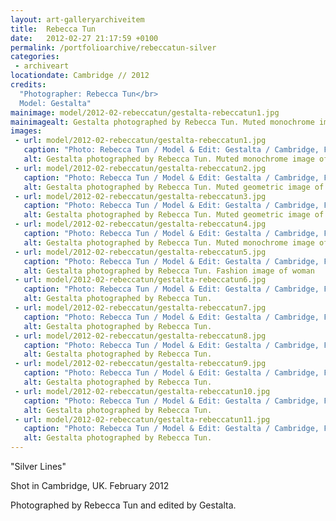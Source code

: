 ```yaml
---
layout: art-galleryarchiveitem
title:  Rebecca Tun
date:   2012-02-27 21:17:59 +0100
permalink: /portfolioarchive/rebeccatun-silver
categories:
 - archiveart
locationdate: Cambridge // 2012
credits:
  "Photographer: Rebecca Tun</br>
  Model: Gestalta"
mainimage: model/2012-02-rebeccatun/gestalta-rebeccatun1.jpg
mainimagealt: Gestalta photographed by Rebecca Tun. Muted monochrome image of statuesque black clad woman
images:
 - url: model/2012-02-rebeccatun/gestalta-rebeccatun1.jpg
   caption: "Photo: Rebecca Tun / Model & Edit: Gestalta / Cambridge, February 2012"
   alt: Gestalta photographed by Rebecca Tun. Muted monochrome image of statuesque black clad woman
 - url: model/2012-02-rebeccatun/gestalta-rebeccatun2.jpg
   caption: "Photo: Rebecca Tun / Model & Edit: Gestalta / Cambridge, February 2012"
   alt: Gestalta photographed by Rebecca Tun. Muted geometric image of statuesque black clad woman
 - url: model/2012-02-rebeccatun/gestalta-rebeccatun3.jpg
   caption: "Photo: Rebecca Tun / Model & Edit: Gestalta / Cambridge, February 2012"
   alt: Gestalta photographed by Rebecca Tun. Muted geometric image of a woman in a silver room
 - url: model/2012-02-rebeccatun/gestalta-rebeccatun4.jpg
   caption: "Photo: Rebecca Tun / Model & Edit: Gestalta / Cambridge, February 2012"
   alt: Gestalta photographed by Rebecca Tun. Muted monochrome image of statuesque black clad woman
 - url: model/2012-02-rebeccatun/gestalta-rebeccatun5.jpg
   caption: "Photo: Rebecca Tun / Model & Edit: Gestalta / Cambridge, February 2012"
   alt: Gestalta photographed by Rebecca Tun. Fashion image of woman
 - url: model/2012-02-rebeccatun/gestalta-rebeccatun6.jpg
   caption: "Photo: Rebecca Tun / Model & Edit: Gestalta / Cambridge, February 2012"
   alt: Gestalta photographed by Rebecca Tun.
 - url: model/2012-02-rebeccatun/gestalta-rebeccatun7.jpg
   caption: "Photo: Rebecca Tun / Model & Edit: Gestalta / Cambridge, February 2012"
   alt: Gestalta photographed by Rebecca Tun.
 - url: model/2012-02-rebeccatun/gestalta-rebeccatun8.jpg
   caption: "Photo: Rebecca Tun / Model & Edit: Gestalta / Cambridge, February 2012"
   alt: Gestalta photographed by Rebecca Tun.
 - url: model/2012-02-rebeccatun/gestalta-rebeccatun9.jpg
   caption: "Photo: Rebecca Tun / Model & Edit: Gestalta / Cambridge, February 2012"
   alt: Gestalta photographed by Rebecca Tun.
 - url: model/2012-02-rebeccatun/gestalta-rebeccatun10.jpg
   caption: "Photo: Rebecca Tun / Model & Edit: Gestalta / Cambridge, February 2012"
   alt: Gestalta photographed by Rebecca Tun.
 - url: model/2012-02-rebeccatun/gestalta-rebeccatun11.jpg
   caption: "Photo: Rebecca Tun / Model & Edit: Gestalta / Cambridge, February 2012"
   alt: Gestalta photographed by Rebecca Tun.
---
```

"Silver Lines"

Shot in Cambridge, UK. February 2012

Photographed by Rebecca Tun and edited by Gestalta.
